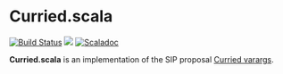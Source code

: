# Curried.scala

[![Build Status](https://travis-ci.com/Atry/Curried.scala.svg?branch=master)](https://travis-ci.com/Atry/Curried.scala)
<a href="https://search.maven.org/search?q=g:com.yang-bo%20a:curried_*"><img src="https://img.shields.io/maven-central/v/com.yang-bo/curried_2.13.svg?label=libraryDependencies+%2B=+%22com.yang-bo%22+%25%25+%22curried%22+%25"/></a>
[![Scaladoc](https://javadoc.io/badge/com.yang-bo/curried_2.13.svg?label=Scaladoc)](https://javadoc.io/page/com.yang-bo/curried_2.13/latest/scala/Curried.html)

**Curried.scala** is an implementation of the SIP proposal [Curried varargs](https://docs.scala-lang.org/sips/curried-varargs.html).
